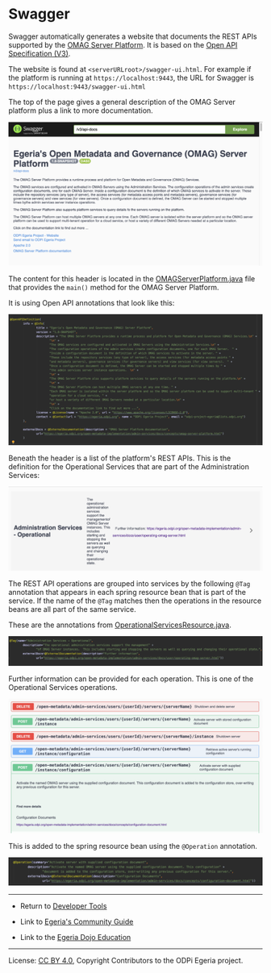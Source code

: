 <!-- SPDX-License-Identifier: CC-BY-4.0 -->
<!-- Copyright Contributors to the ODPi Egeria project 2020. -->

# Swagger

Swagger automatically generates a website that documents the REST APIs supported by the
[OMAG Server Platform](../../open-metadata-implementation/admin-services/docs/concepts/omag-server-platform.md).
It is based on the [Open API Specification (V3)](http://spec.openapis.org/oas/v3.0.3).

The website is found at  `<serverURLroot>/swagger-ui.html`.
For example if the platform is running at `https://localhost:9443`, the URL for Swagger is
`https://localhost:9443/swagger-ui.html`

The top of the page gives a general description of the OMAG Server platform plus
a link to more documentation.

![Swagger UI Heading](swagger-ui-top.png#pagewidth)


The content for this header is located in the [OMAGServerPlatform.java](https://github.com/odpi/egeria/blob/master/open-metadata-implementation/server-chassis/server-chassis-spring/src/main/java/org/odpi/openmetadata/serverchassis/springboot/OMAGServerPlatform.java)
file that provides the `main()` method for the OMAG Server Platform.

It is using Open API annotations that look like this:

![Swagger UI Heading Annotation](swagger-ui-top-annotations.png#pagewidth)

Beneath the header is a list of the platform's REST APIs.  This is the definition for the
Operational Services that are part of the Administration Services:

![Swagger UI Service](swagger-ui-service.png)


The REST API operations
are grouped into services by the following `@Tag` annotation that appears in each spring resource bean
that is part of the service.  If the name of the `@Tag` matches then the operations in the
resource beans are all part of the same service.

These are the annotations from [OperationalServicesResource.java](https://github.com/odpi/egeria/blob/master/open-metadata-implementation/admin-services/admin-services-spring/src/main/java/org/odpi/openmetadata/adminservices/spring/OperationalServicesResource.java).

![Swagger UI Service Annotation](swagger-ui-service-annotations.png#pagewidth)

Further information can be provided for each operation.  This is one of the
Operational Services operations.

![Swagger UI Operation](swagger-ui-operation.png#pagewidth)


This is added to the spring resource bean
using the `@Operation` annotation.

![Swagger UI Operation](swagger-ui-operation-annotations.png#pagewidth)

----
* Return to [Developer Tools](.)


* Link to [Egeria's Community Guide](https://egeria-project.org/guides/community/)
* Link to the [Egeria Dojo Education](https://egeria-project.org/education/egeria-dojo/)

----
License: [CC BY 4.0](https://creativecommons.org/licenses/by/4.0/),
Copyright Contributors to the ODPi Egeria project.
